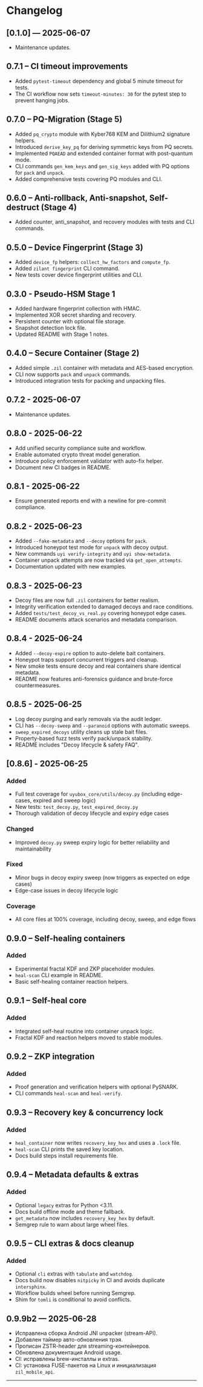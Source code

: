 # Changelog
## [0.1.0] — 2025-06-07
- Maintenance updates.

## 0.7.1 – CI timeout improvements
- Added `pytest-timeout` dependency and global 5 minute timeout for tests.
- The CI workflow now sets `timeout-minutes: 30` for the pytest step to
  prevent hanging jobs.

## 0.7.0 – PQ-Migration (Stage 5)
- Added `pq_crypto` module with Kyber768 KEM and Dilithium2 signature helpers.
- Introduced `derive_key_pq` for deriving symmetric keys from PQ secrets.
- Implemented `PQAEAD` and extended container format with post-quantum mode.
- CLI commands `gen_kem_keys` and `gen_sig_keys` added with PQ options for `pack` and `unpack`.
- Added comprehensive tests covering PQ modules and CLI.
## 0.6.0 – Anti-rollback, Anti-snapshot, Self-destruct (Stage 4)
- Added counter, anti_snapshot, and recovery modules with tests and CLI commands.


## 0.5.0 – Device Fingerprint (Stage 3)
- Added `device_fp` helpers: `collect_hw_factors` and `compute_fp`.
- Added `zilant fingerprint` CLI command.
- New tests cover device fingerprint utilities and CLI.

## 0.3.0 - Pseudo-HSM Stage 1
- Added hardware fingerprint collection with HMAC.
- Implemented XOR secret sharding and recovery.
- Persistent counter with optional file storage.
- Snapshot detection lock file.
- Updated README with Stage 1 notes.

## 0.4.0 – Secure Container (Stage 2)
- Added simple `.zil` container with metadata and AES-based encryption.
- CLI now supports `pack` and `unpack` commands.
- Introduced integration tests for packing and unpacking files.
## 0.7.2 - 2025-06-07
- Maintenance updates.

## 0.8.0 - 2025-06-22
- Add unified security compliance suite and workflow.
- Enable automated crypto threat model generation.
- Introduce policy enforcement validator with auto-fix helper.
- Document new CI badges in README.
## 0.8.1 - 2025-06-22
- Ensure generated reports end with a newline for pre-commit compliance.

## 0.8.2 - 2025-06-23
- Added `--fake-metadata` and `--decoy` options for `pack`.
- Introduced honeypot test mode for `unpack` with decoy output.
- New commands `uyi verify-integrity` and `uyi show-metadata`.
- Container unpack attempts are now tracked via `get_open_attempts`.
- Documentation updated with new examples.

## 0.8.3 - 2025-06-23
- Decoy files are now full `.zil` containers for better realism.
- Integrity verification extended to damaged decoys and race conditions.
- Added `tests/test_decoy_vs_real.py` covering honeypot edge cases.
- README documents attack scenarios and metadata comparison.

## 0.8.4 - 2025-06-24
- Added `--decoy-expire` option to auto-delete bait containers.
- Honeypot traps support concurrent triggers and cleanup.
- New smoke tests ensure decoy and real containers share identical metadata.
- README now features anti-forensics guidance and brute-force countermeasures.

## 0.8.5 - 2025-06-25
- Log decoy purging and early removals via the audit ledger.
- CLI has `--decoy-sweep` and `--paranoid` options with automatic sweeps.
- `sweep_expired_decoys` utility cleans up stale bait files.
- Property-based fuzz tests verify pack/unpack stability.
- README includes "Decoy lifecycle & safety FAQ".

## [0.8.6] - 2025-06-25

### Added
- Full test coverage for `uyubox_core/utils/decoy.py` (including edge-cases, expired and sweep logic)
- New tests: `test_decoy.py`, `test_expired_decoy.py`
- Thorough validation of decoy lifecycle and expiry edge cases

### Changed
- Improved `decoy.py` sweep expiry logic for better reliability and maintainability

### Fixed
- Minor bugs in decoy expiry sweep (now triggers as expected on edge cases)
- Edge-case issues in decoy lifecycle logic

### Coverage
- All core files at 100% coverage, including decoy, sweep, and edge flows

## 0.9.0 – Self-healing containers

### Added
- Experimental fractal KDF and ZKP placeholder modules.
- `heal-scan` CLI example in README.
- Basic self-healing container reaction helpers.

## 0.9.1 – Self-heal core

### Added
- Integrated self-heal routine into container unpack logic.
- Fractal KDF and reaction helpers moved to stable modules.

## 0.9.2 – ZKP integration

### Added
- Proof generation and verification helpers with optional PySNARK.
- CLI commands `heal-scan` and `heal-verify`.

## 0.9.3 – Recovery key & concurrency lock

### Added
- `heal_container` now writes `recovery_key_hex` and uses a `.lock` file.
- `heal-scan` CLI prints the saved key location.
- Docs build steps install requirements file.

## 0.9.4 – Metadata defaults & extras

### Added
- Optional `legacy` extras for Python <3.11.
- Docs build offline mode and theme fallback.
- `get_metadata` now includes `recovery_key_hex` by default.
- Semgrep rule to warn about large wheel files.

## 0.9.5 – CLI extras & docs cleanup

### Added
- Optional `cli` extras with `tabulate` and `watchdog`.
- Docs build now disables `nitpicky` in CI and avoids duplicate `intersphinx`.
- Workflow builds wheel before running Semgrep.
- Shim for `tomli` is conditional to avoid conflicts.

## 0.9.9b2 — 2025-06-28

- Исправлена сборка Android JNI unpacker (stream-API).
- Добавлен таймер авто-обновления трэя.
- Прописан ZSTR-header для streaming-контейнеров.
- Обновлена документация Android usage.
- CI: исправлены brew-инсталлы и extras.
- CI: установка FUSE-пакетов на Linux и инициализация `zil_mobile_api`.

---
